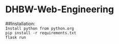 # DHBW-Web-Engineering

##Installation: <br>
```Install python from python.org```<br>
```pip install -r requirements.txt```<br>
```flask run```